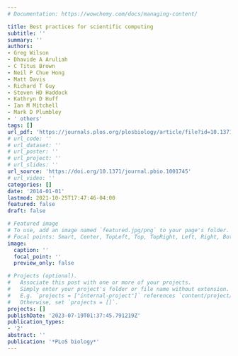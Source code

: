 ```yaml
---
# Documentation: https://wowchemy.com/docs/managing-content/

title: Best practices for scientific computing
subtitle: ''
summary: ''
authors:
- Greg Wilson
- Dhavide A Aruliah
- C Titus Brown
- Neil P Chue Hong
- Matt Davis
- Richard T Guy
- Steven HD Haddock
- Kathryn D Huff
- Ian M Mitchell
- Mark D Plumbley
- ' others'
tags: []
url_pdf: 'https://journals.plos.org/plosbiology/article/file?id=10.1371/journal.pbio.1001745&type=printable'
# url_code: ''
# url_dataset: ''
# url_poster: ''
# url_project: ''
# url_slides: ''
url_source: 'https://doi.org/10.1371/journal.pbio.1001745'
# url_video: ''
categories: []
date: '2014-01-01'
lastmod: 2021-10-25T17:47:46-04:00
featured: false
draft: false

# Featured image
# To use, add an image named `featured.jpg/png` to your page's folder.
# Focal points: Smart, Center, TopLeft, Top, TopRight, Left, Right, BottomLeft, Bottom, BottomRight.
image:
  caption: ''
  focal_point: ''
  preview_only: false

# Projects (optional).
#   Associate this post with one or more of your projects.
#   Simply enter your project's folder or file name without extension.
#   E.g. `projects = ["internal-project"]` references `content/project/deep-learning/index.md`.
#   Otherwise, set `projects = []`.
projects: []
publishDate: '2023-07-19T01:37:45.791219Z'
publication_types:
- '2'
abstract: ''
publication: '*PLoS biology*'
---
```

